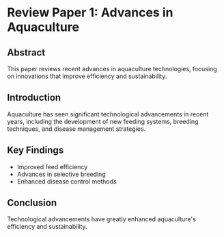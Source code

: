 # Review Paper 1: Advances in Aquaculture

## Abstract

This paper reviews recent advances in aquaculture technologies, focusing on innovations that improve efficiency and sustainability.

## Introduction

Aquaculture has seen significant technological advancements in recent years, including the development of new feeding systems, breeding techniques, and disease management strategies.

## Key Findings

- Improved feed efficiency
- Advances in selective breeding
- Enhanced disease control methods

## Conclusion

Technological advancements have greatly enhanced aquaculture's efficiency and sustainability.
